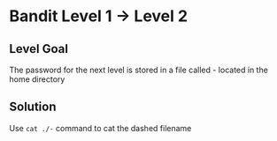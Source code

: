 # Bandit Level 1 → Level 2
## Level Goal

The password for the next level is stored in a file called - located in the home directory

## Solution

Use `cat ./-` command to cat the dashed filename

